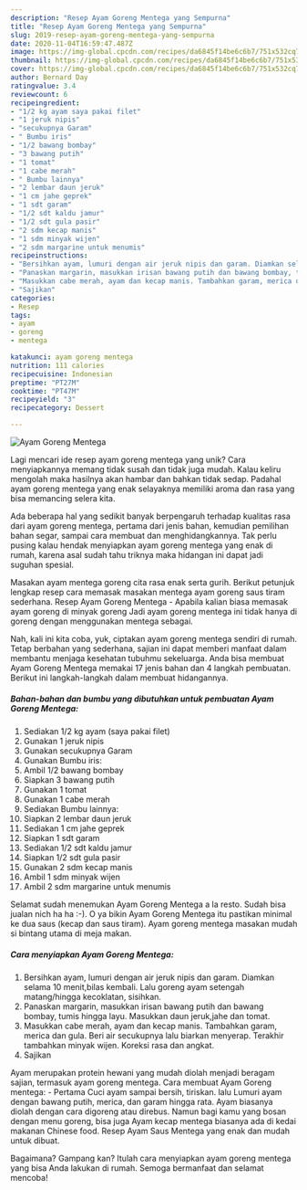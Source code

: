 ```yaml
---
description: "Resep Ayam Goreng Mentega yang Sempurna"
title: "Resep Ayam Goreng Mentega yang Sempurna"
slug: 2019-resep-ayam-goreng-mentega-yang-sempurna
date: 2020-11-04T16:59:47.487Z
image: https://img-global.cpcdn.com/recipes/da6845f14be6c6b7/751x532cq70/ayam-goreng-mentega-foto-resep-utama.jpg
thumbnail: https://img-global.cpcdn.com/recipes/da6845f14be6c6b7/751x532cq70/ayam-goreng-mentega-foto-resep-utama.jpg
cover: https://img-global.cpcdn.com/recipes/da6845f14be6c6b7/751x532cq70/ayam-goreng-mentega-foto-resep-utama.jpg
author: Bernard Day
ratingvalue: 3.4
reviewcount: 6
recipeingredient:
- "1/2 kg ayam saya pakai filet"
- "1 jeruk nipis"
- "secukupnya Garam"
- " Bumbu iris"
- "1/2 bawang bombay"
- "3 bawang putih"
- "1 tomat"
- "1 cabe merah"
- " Bumbu lainnya"
- "2 lembar daun jeruk"
- "1 cm jahe geprek"
- "1 sdt garam"
- "1/2 sdt kaldu jamur"
- "1/2 sdt gula pasir"
- "2 sdm kecap manis"
- "1 sdm minyak wijen"
- "2 sdm margarine untuk menumis"
recipeinstructions:
- "Bersihkan ayam, lumuri dengan air jeruk nipis dan garam. Diamkan selama 10 menit,bilas kembali. Lalu goreng ayam setengah matang/hingga kecoklatan, sisihkan."
- "Panaskan margarin, masukkan irisan bawang putih dan bawang bombay, tumis hingga layu. Masukkan daun jeruk,jahe dan tomat."
- "Masukkan cabe merah, ayam dan kecap manis. Tambahkan garam, merica dan gula. Beri air secukupnya lalu biarkan menyerap. Terakhir tambahkan minyak wijen. Koreksi rasa dan angkat."
- "Sajikan"
categories:
- Resep
tags:
- ayam
- goreng
- mentega

katakunci: ayam goreng mentega 
nutrition: 111 calories
recipecuisine: Indonesian
preptime: "PT27M"
cooktime: "PT47M"
recipeyield: "3"
recipecategory: Dessert

---
```



![Ayam Goreng Mentega](https://img-global.cpcdn.com/recipes/da6845f14be6c6b7/751x532cq70/ayam-goreng-mentega-foto-resep-utama.jpg)

Lagi mencari ide resep ayam goreng mentega yang unik? Cara menyiapkannya memang tidak susah dan tidak juga mudah. Kalau keliru mengolah maka hasilnya akan hambar dan bahkan tidak sedap. Padahal ayam goreng mentega yang enak selayaknya memiliki aroma dan rasa yang bisa memancing selera kita.

Ada beberapa hal yang sedikit banyak berpengaruh terhadap kualitas rasa dari ayam goreng mentega, pertama dari jenis bahan, kemudian pemilihan bahan segar, sampai cara membuat dan menghidangkannya. Tak perlu pusing kalau hendak menyiapkan ayam goreng mentega yang enak di rumah, karena asal sudah tahu triknya maka hidangan ini dapat jadi suguhan spesial.

Masakan ayam mentega goreng cita rasa enak serta gurih. Berikut petunjuk lengkap resep cara memasak masakan mentega ayam goreng saus tiram sederhana. Resep Ayam Goreng Mentega - Apabila kalian biasa memasak ayam goreng di minyak goreng Jadi ayam goreng mentega ini tidak hanya di goreng dengan menggunakan mentega sebagai.


Nah, kali ini kita coba, yuk, ciptakan ayam goreng mentega sendiri di rumah. Tetap berbahan yang sederhana, sajian ini dapat memberi manfaat dalam membantu menjaga kesehatan tubuhmu sekeluarga. Anda bisa membuat Ayam Goreng Mentega memakai 17 jenis bahan dan 4 langkah pembuatan. Berikut ini langkah-langkah dalam membuat hidangannya.

<!--inarticleads1-->

##### Bahan-bahan dan bumbu yang dibutuhkan untuk pembuatan Ayam Goreng Mentega:

1. Sediakan 1/2 kg ayam (saya pakai filet)
1. Gunakan 1 jeruk nipis
1. Gunakan secukupnya Garam
1. Gunakan  Bumbu iris:
1. Ambil 1/2 bawang bombay
1. Siapkan 3 bawang putih
1. Gunakan 1 tomat
1. Gunakan 1 cabe merah
1. Sediakan  Bumbu lainnya:
1. Siapkan 2 lembar daun jeruk
1. Sediakan 1 cm jahe geprek
1. Siapkan 1 sdt garam
1. Sediakan 1/2 sdt kaldu jamur
1. Siapkan 1/2 sdt gula pasir
1. Gunakan 2 sdm kecap manis
1. Ambil 1 sdm minyak wijen
1. Ambil 2 sdm margarine untuk menumis


Selamat sudah menemukan Ayam Goreng Mentega a la resto. Sudah bisa jualan nich ha ha :-). O ya bikin Ayam Goreng Mentega itu pastikan minimal ke dua saus (kecap dan saus tiram). Ayam goreng mentega masakan mudah si bintang utama di meja makan. 

<!--inarticleads2-->

##### Cara menyiapkan Ayam Goreng Mentega:

1. Bersihkan ayam, lumuri dengan air jeruk nipis dan garam. Diamkan selama 10 menit,bilas kembali. Lalu goreng ayam setengah matang/hingga kecoklatan, sisihkan.
1. Panaskan margarin, masukkan irisan bawang putih dan bawang bombay, tumis hingga layu. Masukkan daun jeruk,jahe dan tomat.
1. Masukkan cabe merah, ayam dan kecap manis. Tambahkan garam, merica dan gula. Beri air secukupnya lalu biarkan menyerap. Terakhir tambahkan minyak wijen. Koreksi rasa dan angkat.
1. Sajikan


Ayam merupakan protein hewani yang mudah diolah menjadi beragam sajian, termasuk ayam goreng mentega. Cara membuat Ayam Goreng mentega: - Pertama Cuci ayam sampai bersih, tiriskan. lalu Lumuri ayam dengan bawang putih, merica, dan garam hingga rata. Ayam biasanya diolah dengan cara digoreng atau direbus. Namun bagi kamu yang bosan dengan menu goreng, bisa juga Ayam kecap mentega biasanya ada di kedai makanan Chinese food. Resep Ayam Saus Mentega yang enak dan mudah untuk dibuat. 

Bagaimana? Gampang kan? Itulah cara menyiapkan ayam goreng mentega yang bisa Anda lakukan di rumah. Semoga bermanfaat dan selamat mencoba!
